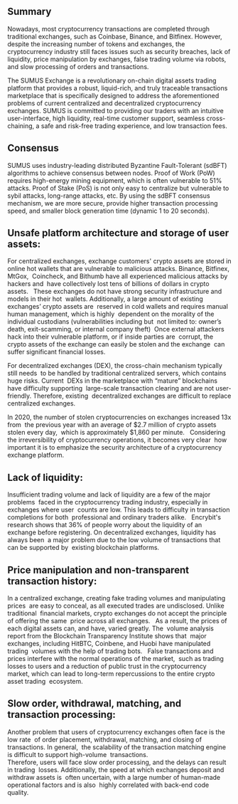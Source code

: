 ## Summary

Nowadays, most cryptocurrency transactions are completed through traditional
exchanges, such as Coinbase, Binance, and Bitfinex. However, despite the
increasing number of tokens and exchanges, the cryptocurrency industry still faces
issues such as security breaches, lack of liquidity, price manipulation by exchanges,
false trading volume via robots, and slow processing of orders and transactions.

The SUMUS Exchange is a revolutionary on-chain digital assets trading platform
that provides a robust, liquid-rich, and truly traceable transactions marketplace that
is specifically designed to address the aforementioned problems of current
centralized and decentralized cryptocurrency exchanges. SUMUS is committed to
providing our traders with an intuitive user-interface, high liquidity, real-time
customer support, seamless cross-chaining, a safe and risk-free trading experience,
and low transaction fees.

## Consensus

SUMUS uses industry-leading distributed Byzantine Fault-Tolerant (sdBFT) 
algorithms to achieve consensus between nodes.
Proof of Work (PoW) requires high-energy mining equipment, which is often
vulnerable to 51% attacks. Proof of Stake (PoS) is not only easy to centralize but
vulnerable to sybil attacks, long-range attacks, etc.
By using the sdBFT consensus mechanism, we are more secure, provide higher
transaction processing speed, and smaller block generation time (dynamic 1 to 20
seconds).

## Unsafe platform architecture and storage of user assets: 
For centralized exchanges, exchange customers' crypto assets are stored in online
hot wallets that are vulnerable to malicious attacks. Binance, Bitfinex, MtGox,  
Coincheck, and Bithumb have all experienced malicious attacks by hackers and  
have collectively lost tens of billions of dollars in crypto assets.  
These exchanges do not have strong security infrastructure and models in their
hot  wallets. Additionally, a large amount of existing exchanges’ crypto assets are  
reserved in cold wallets and requires manual human management, which is highly 
dependent on the morality of the individual custodians (vulnerabilities including
but  not limited to: owner’s death, exit-scamming, or internal company theft) 
Once external attackers hack into their vulnerable platform, or if inside parties are 
corrupt, the crypto assets of the exchange can easily be stolen and the exchange  can
suffer significant financial losses.   

For decentralized exchanges (DEX), the cross-chain mechanism typically still needs  to 
be handled by traditional centralized servers, which contains huge risks. Current  
DEXs in the marketplace with “mature” blockchains have difficulty supporting  large-scale
transaction clearing and are not user-friendly. Therefore, existing  decentralized exchanges are difficult to replace centralized exchanges. 

In 2020, the number of stolen cryptocurrencies on exchanges increased 13x from  the 
previous year with an average of $2.7 million of crypto assets stolen every day,  which 
is approximately $1,860 per minute.  
Considering the irreversibility of cryptocurrency operations, it becomes very clear  
how important it is to emphasize the security architecture of a cryptocurrency  exchange platform.  

## Lack of liquidity: 

Insufficient trading volume and lack of liquidity are a few of the major problems  
faced in the cryptocurrency trading industry, especially in exchanges where user  
counts are low. This leads to difficulty in transaction completions for both  
professional and ordinary traders alike.  
Encrybit's research shows that 36% of people worry about the liquidity of an  
exchange before registering. On decentralized exchanges, liquidity has always been  a major problem due to the low volume of transactions that can be supported by  existing blockchain platforms. 
## Price manipulation and non-transparent transaction history: 
In a centralized exchange, creating fake trading volumes and manipulating prices 
are easy to conceal, as all executed trades are undisclosed. Unlike traditional  
financial markets, crypto exchanges do not accept the principle of offering the same  
price across all exchanges.  
As a result, the prices of each digital assets can, and have, varied greatly. The  
volume analysis report from the Blockchain Transparency Institute shows that  major 
exchanges, including HitBTC, Coinbene, and Huobi have manipulated trading  volumes with the help of trading bots.  
False transactions and prices interfere with the normal operations of the market,  
such as trading losses to users and a reduction of public trust in the cryptocurrency  
market, which can lead to long-term repercussions to the entire crypto asset trading  ecosystem. 

## Slow order, withdrawal, matching, and transaction processing: 
Another problem that users of cryptocurrency exchanges often face is the low rate  of 
order placement, withdrawal, matching, and closing of transactions. In general,  the 
scalability of the transaction matching engine is difficult to support high-volume  transactions.  
Therefore, users will face slow order processing, and the delays can result in trading  
losses. Additionally, the speed at which exchanges deposit and withdraw assets is  often 
uncertain, with a large number of human-made operational factors and is also  highly correlated with back-end code quality. 

